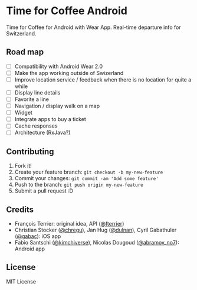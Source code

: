 # Time for Coffee Android

Time for Coffee for Android with Wear App. Real-time departure info for Switzerland.

## Road map

- [ ] Compatibility with Android Wear 2.0
- [ ] Make the app working outside of Swizerland
- [ ] Improve location service / feedback when there is no location for quite a while
- [ ] Display line details
- [ ] Favorite a line
- [ ] Navigation / display walk on a map
- [ ] Widget
- [ ] Integrate apps to buy a ticket
- [ ] Cache responses
- [ ] Architecture (RxJava?)

## Contributing

1. Fork it!
2. Create your feature branch: `git checkout -b my-new-feature`
3. Commit your changes: `git commit -am 'Add some feature'`
4. Push to the branch: `git push origin my-new-feature`
5. Submit a pull request :D

## Credits

- François Terrier: original idea, API ([@fterrier](https://twitter.com/@fterrier))
- Christian Stocker ([@chregu](https://twitter.com/@chregu)), Jan Hug ([@dulnan](https://twitter.com/@dulnan)), Cyril Gabathuler ([@gabac](https://twitter.com/@gabac)): iOS app
- Fabio Santschi ([@kimchiverse](https://twitter.com/@kimchiverse)), Nicolas Dougoud ([@abramov_no7](https://twitter.com/@abramov_no7)): Android app

## License

MIT License
